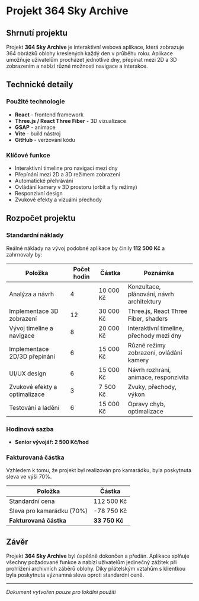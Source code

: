 # Projekt 364 Sky Archive

## Shrnutí projektu

Projekt **364 Sky Archive** je interaktivní webová aplikace, která zobrazuje 364 obrázků oblohy kreslených každý den v průběhu roku. Aplikace umožňuje uživatelům procházet jednotlivé dny, přepínat mezi 2D a 3D zobrazením a nabízí různé možnosti navigace a interakce.

## Technické detaily

### Použité technologie
- **React** - frontend framework
- **Three.js / React Three Fiber** - 3D vizualizace
- **GSAP** - animace
- **Vite** - build nástroj
- **GitHub** - verzování kódu

### Klíčové funkce
- Interaktivní timeline pro navigaci mezi dny
- Přepínání mezi 2D a 3D režimem zobrazení
- Automatické přehrávání
- Ovládání kamery v 3D prostoru (orbit a fly režimy)
- Responzivní design
- Zvukové efekty a vizuální přechody

## Rozpočet projektu

### Standardní náklady
Reálné náklady na vývoj podobné aplikace by činily **112 500 Kč** a zahrnovaly by:

| Položka | Počet hodin | Částka | Poznámka |
|---------|-------------|--------|----------|
| Analýza a návrh | 4 | 10 000 Kč | Konzultace, plánování, návrh architektury |
| Implementace 3D zobrazení | 12 | 30 000 Kč | Three.js, React Three Fiber, shaders |
| Vývoj timeline a navigace | 8 | 20 000 Kč | Interaktivní timeline, přechody mezi dny |
| Implementace 2D/3D přepínání | 6 | 15 000 Kč | Různé režimy zobrazení, ovládání kamery |
| UI/UX design | 6 | 15 000 Kč | Návrh rozhraní, animace, responzivita |
| Zvukové efekty a optimalizace | 3 | 7 500 Kč | Zvuky, přechody, výkon |
| Testování a ladění | 6 | 15 000 Kč | Opravy chyb, optimalizace |

### Hodinová sazba
- **Senior vývojář: 2 500 Kč/hod**

### Fakturovaná částka
Vzhledem k tomu, že projekt byl realizován pro kamarádku, byla poskytnuta sleva ve výši 70%.

| Položka | Částka |
|---------|--------|
| Standardní cena | 112 500 Kč |
| Sleva pro kamarádku (70%) | -78 750 Kč |
| **Fakturovaná částka** | **33 750 Kč** |

## Závěr

Projekt **364 Sky Archive** byl úspěšně dokončen a předán. Aplikace splňuje všechny požadované funkce a nabízí uživatelům jedinečný zážitek při prohlížení archivních záběrů oblohy. Díky přátelským vztahům s klientkou byla poskytnuta významná sleva oproti standardní ceně.

---

*Dokument vytvořen pouze pro lokální použití* 